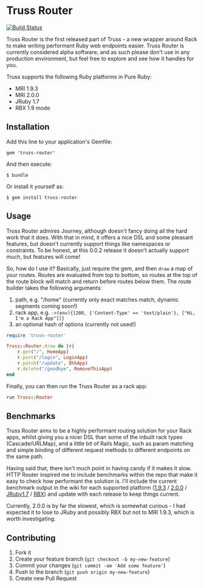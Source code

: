 # Truss Router
[![Build Status](https://travis-ci.org/truss-io/router.png)](https://travis-ci.org/truss-io/router)

Truss Router is the first released part of Truss - a new wrapper around Rack to make writing performant Ruby web endpoints easier.
Truss Router is currently considered alpha software, and as such please don't use in any production environment, but feel free to
explore and see how it handles for you.

Truss supports the following Ruby platforms in Pure Ruby:

* MRI 1.9.3
* MRI 2.0.0
* JRuby 1.7
* RBX 1.9 mode

## Installation

Add this line to your application's Gemfile:

    gem 'truss-router'

And then execute:

    $ bundle

Or install it yourself as:

    $ gem install truss-router

## Usage

Truss Router admires Journey, although doesn't fancy doing all the hard work that it does. With that in mind, it offers a nice DSL
and some pleasant features, but doesn't currently support things like namespaces or constraints. To be honest, at this 0.0.2 release
it doesn't actually support much, but features will come!

So, how do I use it? Basically, just require the gem, and then ```draw``` a map of your routes. Routes are evaluated from top to bottom, so routes at the top of the route block will match and return before routes below them. The route builder takes the following arguments:

1. path, e.g. "/home" (currently only exact matches match, dynamic segments coming soon!)
2. rack app, e.g. ```->(env){[200, {'Content-Type' => 'text/plain'}, ["Hi, I'm a Rack App"]]}```
3. an optional hash of options (currently not used!)

```ruby
require 'truss-router'

Truss::Router.draw do |r|
    r.get("/", HomeApp)
    r.post("/login", LoginApp)
    r.patch("/update", DhhApp)
    r.delete("/goodbye", RemoveThisApp)
end
```

Finally, you can then run the Truss Router as a rack app:

```ruby
run Truss::Router
```

## Benchmarks

Truss Router aims to be a highly performant routing solution for your Rack apps, whilst giving you a nicer DSL than some of the
inbuilt rack types (Cascade/URLMap), and a little bit of Rails Magic, such as param matching and simple binding of different
request methods to different endpoints on the same path.

Having said that, there isn't much point in having candy if it makes it slow. HTTP Router inspired me to include benchmarks within
the repo that make it easy to check how performant the solution is. I'll include the current benchmark output in the wiki for each
supported platform ([1.9.3](https://github.com/truss-io/router/wiki/Benchmarks-MRI-1.9.3) / [2.0.0](https://github.com/truss-io/router/wiki/Benchmarks-MRI-2.0.0) / [JRuby1.7](https://github.com/truss-io/router/wiki/Benchmarks-JRuby) / [RBX](https://github.com/truss-io/router/wiki/Benchmarks-RBX)) and update with each release to keep things current.

Currently, 2.0.0 is by far the slowest, which is somewhat curious - I had expected it to lose to JRuby and possibly RBX but not to
MRI 1.9.3, which is worth investigating.

## Contributing

1. Fork it
2. Create your feature branch (`git checkout -b my-new-feature`)
3. Commit your changes (`git commit -am 'Add some feature'`)
4. Push to the branch (`git push origin my-new-feature`)
5. Create new Pull Request
